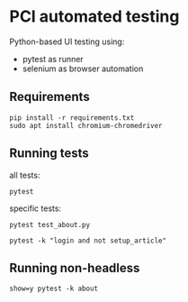 PCI automated testing
=====================

Python-based UI testing using:

- pytest as runner
- selenium as browser automation


Requirements
------------

	pip install -r requirements.txt
	sudo apt install chromium-chromedriver


Running tests
-------------

all tests:

	pytest


specific tests:

	pytest test_about.py

	pytest -k "login and not setup_article"


Running non-headless
--------------------

	show=y pytest -k about
